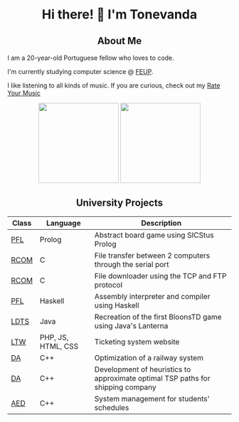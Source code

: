 <div align="center">

# Hi there! 👋 I'm Tonevanda

## About Me

</div>

I am a 20-year-old Portuguese fellow who loves to code.

I'm currently studying computer science @ [FEUP](https://github.com/FEUP).

I like listening to all kinds of music. If you are curious, check out my [Rate Your Music](https://rateyourmusic.com/~Tonevanda)

<div align="center">
  <img height=180em src="https://github-readme-stats.vercel.app/api/top-langs/?username=tonevanda&layout=compact">
  <img height=180em src="https://github-readme-stats.vercel.app/api?username=tonevanda&show_icons=true&hide_border=true">
</div>

<div align="center">
  
## University Projects

| Class                  | Language | Description                                 |
|------------------------|----------|---------------------------------------------|
| [PFL](https://github.com/Tonevanda/PFL-Crosscut) | Prolog | Abstract board game using SICStus Prolog |
| [RCOM](https://github.com/Tonevanda/RCOM/tree/main/proj1) | C | File transfer between 2 computers through the serial port |
| [RCOM](https://github.com/Tonevanda/RCOM/tree/main/proj2) | C | File downloader using the TCP and FTP protocol|
| [PFL](https://github.com/Tonevanda/PFL-Haskell) | Haskell | Assembly interpreter and compiler using Haskell |
| [LDTS](https://github.com/Tonevanda/BloonsTD) | Java | Recreation of the first BloonsTD game using Java's Lanterna |
| [LTW](https://github.com/Tonevanda/Lippu) | PHP, JS, HTML, CSS | Ticketing system website |
| [DA](https://github.com/Tonevanda/DA-Railway) | C++ | Optimization of a railway system |
| [DA](https://github.com/Tonevanda/DA-Shipping) | C++ | Development of heuristics to approximate optimal TSP paths for shipping company |
| [AED](https://github.com/Tonevanda/AED-Schedules) | C++ | System management for students' schedules |

</div>

